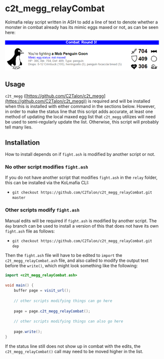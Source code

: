 # c2t_megg_relayCombat

Kolmafia relay script written in ASH to add a line of text to denote whether a monster in combat already has its mimic eggs maxed or not, as can be seen here:

![mimic_egg_status_in_combat.png](https://github.com/C2Talon/c2t_megg_relayCombat/blob/master/mimic_egg_status_in_combat.png "mimic egg status in combat example")

## Usage

`c2t_megg` ([https://github.com/C2Talon/c2t_megg](https://github.com/C2Talon/c2t_megg)) is required and will be installed when this is installed with either command in the sections below. However, in order to make the status line that this script adds accurate, at least one method of updating the local maxed egg list that `c2t_megg` utilizes will need be used to semi-regularly update the list. Otherwise, this script will probably tell many lies.

## Installation

How to install depends on if `fight.ash` is modified by another script or not.

### No other script modifies `fight.ash`

If you do not have another script that modifies `fight.ash` in the `relay` folder, this can be installed via the KoLmafia CLI:
* `git checkout https://github.com/C2Talon/c2t_megg_relayCombat.git master`

### Other scripts modify `fight.ash`

Manual edits will be required if `fight.ash` is modified by another script. The `dep` branch can be used to install a version of this that does not have its own `fight.ash` file as follows:
* `git checkout https://github.com/C2Talon/c2t_megg_relayCombat.git dep`

Then the `fight.ash` file will have to be edited to `import` the `c2t_megg_relayCombat.ash` file, and also called to modify the output text before the `write()`, which might look something like the following:

```java
import <c2t_megg_relayCombat.ash>

void main() {
    buffer page = visit_url();

    // other scripts modifying things can go here

    page = page.c2t_megg_relayCombat();

    // other scripts modifying things can also go here

    page.write();
}
```

If the status line still does not show up in combat with the edits, the `c2t_megg_relayCombat()` call may need to be moved higher in the list.

